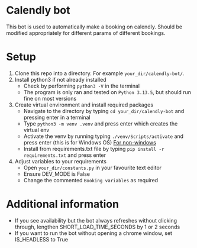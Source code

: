 # Calendly bot
This bot is used to automatically make a booking on calendly. Should be modified appropriately for different params of different bookings.

# Setup
1. Clone this repo into a directory. For example `your_dir/calendly-bot/`.
2. Install python3 if not already installed
    * Check by performing `python3 -V` in the terminal
    * The program is only ran and tested on `Python 3.13.5`, but should run fine on most versions
3. Create virtual environment and install required packages
    * Navigate to the directory by typing `cd your_dir/calendly-bot` and pressing enter in a terminal
    * Type `python3 -m venv .venv` and press enter which creates the virtual env
    * Activate the venv by running typing `./venv/Scripts/activate` and press enter (this is for Windows OS) [For non-windows](https://docs.python.org/3/tutorial/venv.html)
    * Install from requirements.txt file by typing `pip install -r requirements.txt` and press enter
4. Adjust variables to your requirements
    * Open `your_dir/constants.py` in your favourite text editor
    * Ensure DEV_MODE is False
    * Change the commented `Booking variables` as required

# Additional information
* If you see availability but the bot always refreshes without clicking through, lengthen SHORT_LOAD_TIME_SECONDS by 1 or 2 seconds
* If you want to run the bot without opening a chrome window, set IS_HEADLESS to True
